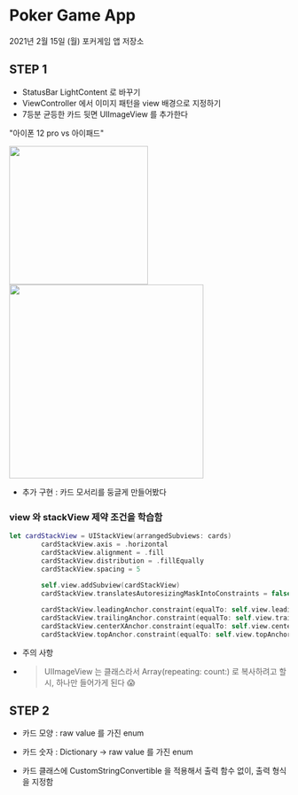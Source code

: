 # Poker Game App

2021년 2월 15일 (월)
포커게임 앱 저장소


## STEP 1

- StatusBar LightContent 로 바꾸기
- ViewController 에서 이미지 패턴을 view 배경으로 지정하기
- 7등분 균등한 카드 뒷면 UIImageView 를 추가한다

"아이폰 12 pro     vs     아이패드"

<img src = "https://user-images.githubusercontent.com/73650994/107914474-dcd27880-6fa5-11eb-94ec-f52d886ab335.png" width = "250">         <img src = "https://user-images.githubusercontent.com/73650994/107914461-d512d400-6fa5-11eb-927b-ac9cfa1c336d.png" width = "350">

- 추가 구현 : 카드 모서리를 둥글게 만들어봤다

### view 와 stackView 제약 조건을 학습함

```swift
let cardStackView = UIStackView(arrangedSubviews: cards)
        cardStackView.axis = .horizontal
        cardStackView.alignment = .fill
        cardStackView.distribution = .fillEqually
        cardStackView.spacing = 5
        
        self.view.addSubview(cardStackView)
        cardStackView.translatesAutoresizingMaskIntoConstraints = false

        cardStackView.leadingAnchor.constraint(equalTo: self.view.leadingAnchor, constant: 15).isActive = true
        cardStackView.trailingAnchor.constraint(equalTo: self.view.trailingAnchor, constant: -15).isActive = true
        cardStackView.centerXAnchor.constraint(equalTo: self.view.centerXAnchor).isActive = true
        cardStackView.topAnchor.constraint(equalTo: self.view.topAnchor, constant: 40).isActive = true

```

- 주의 사항

- > UIImageView 는 클래스라서 Array(repeating: count:) 로 복사하려고 할 시, 하나만 들어가게 된다 😱





## STEP 2

- 카드 모양 :  raw value 를 가진 enum
- 카드 숫자 :  Dictionary -> raw value 를 가진 enum 

- 카드 클래스에 CustomStringConvertible 을 적용해서 출력 함수 없이, 출력 형식을 지정함

